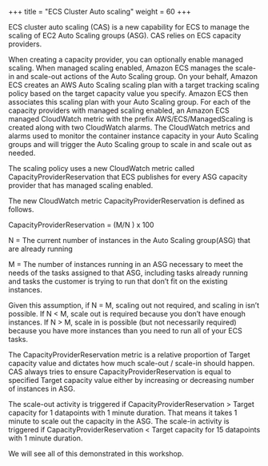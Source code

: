 +++
title = "ECS Cluster Auto scaling"
weight = 60
+++

ECS cluster auto scaling (CAS) is a new capability for ECS to manage the scaling of EC2 Auto Scaling groups (ASG). CAS relies on ECS capacity providers.  

When creating a capacity provider, you can optionally enable managed scaling. When managed scaling enabled, Amazon ECS manages the scale-in and scale-out actions of the Auto Scaling group. On your behalf, Amazon ECS creates an AWS Auto Scaling scaling plan with a target tracking scaling policy based on the target capacity value you specify. Amazon ECS then associates this scaling plan with your Auto Scaling group. For each of the capacity providers with managed scaling enabled, an Amazon ECS managed CloudWatch metric with the prefix AWS/ECS/ManagedScaling is created along with two CloudWatch alarms. The CloudWatch metrics and alarms used to monitor the container instance capacity in your Auto Scaling groups and will trigger the Auto Scaling group to scale in and scale out as needed.

The scaling policy uses a new CloudWatch metric called CapacityProviderReservation that ECS publishes for every ASG capacity provider that has managed scaling enabled.

The new CloudWatch metric CapacityProviderReservation is defined as follows.

CapacityProviderReservation  = (M/N ) x 100

N = The current number of instances in the Auto Scaling group(ASG) that are already running
 
M = The number of instances running in an ASG necessary to meet the needs of the tasks assigned to that ASG, including tasks already running and tasks the customer is trying to run that don’t fit on the existing instances. 

Given this assumption, if N = M, scaling out not required, and scaling in isn’t possible. If N < M, scale out is required because you don’t have enough instances.  If N > M, scale in is possible (but not necessarily required) because you have more instances than you need to run all of your ECS tasks.

The CapacityProviderReservation metric is a relative proportion of Target capacity value and dictates how much scale-out / scale-in should happen.  CAS always tries to ensure CapacityProviderReservation is equal to specified Target capacity value either by increasing or decreasing number of instances in ASG.

The scale-out activity is triggered if CapacityProviderReservation > Target capacity for 1 datapoints with 1 minute duration. That means it takes 1 minute to scale out the capacity in the ASG. The scale-in activity is triggered if CapacityProviderReservation < Target capacity for 15 datapoints with 1 minute duration.  

We will see all of this demonstrated in this workshop.
